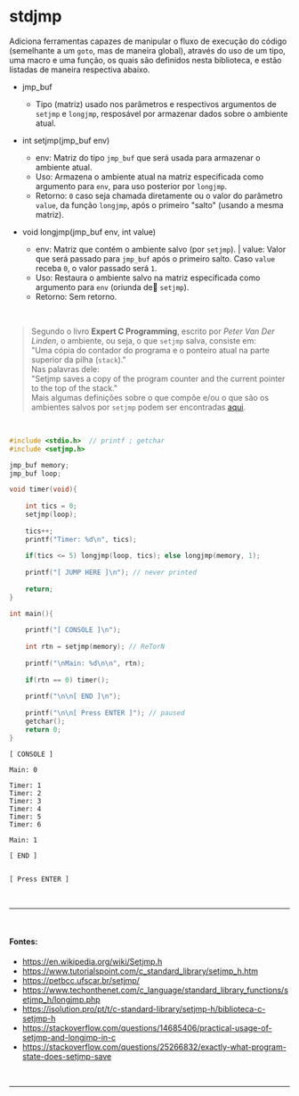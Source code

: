 # stdjmp
Adiciona ferramentas capazes de manipular o fluxo de execução do código (semelhante a um `goto`, mas de maneira global), através do uso de um tipo, uma macro e uma função,
os quais são definidos nesta biblioteca, e estão listadas de maneira respectiva abaixo. 

* jmp_buf
	* Tipo (matriz) usado nos parâmetros e respectivos argumentos de `setjmp` e `longjmp`, resposável por armazenar dados sobre o ambiente atual.

* int setjmp(jmp_buf env)
	* env: Matriz do tipo `jmp_buf` que será usada para armazenar o ambiente atual.
	* Uso: Armazena o ambiente atual na matriz especificada como argumento para `env`, para uso posterior por `longjmp`.
	* Retorno: `0` caso seja chamada diretamente ou o valor do parâmetro `value`, da função `longjmp`, após o primeiro "salto" (usando a mesma matriz).

* void longjmp(jmp_buf env, int value)
	* env: Matriz que contém o ambiente salvo (por `setjmp`). | value: Valor que será passado para `jmp_buf` após o primeiro salto. Caso `value` receba `0`, o valor passado será `1`.
	* Uso: Restaura o ambiente salvo na matriz especificada como argumento para `env` (oriunda de `setjmp`).
	* Retorno: Sem retorno.
	
<br>

> Segundo o livro **Expert C Programming**, escrito por *Peter Van Der Linden*, o ambiente, ou seja, o que `setjmp` salva, consiste em: <br>
> "Uma cópia do contador do programa e o ponteiro atual na parte superior da pilha (`stack`)." <br>
> Nas palavras dele: <br>
> "Setjmp saves a copy of the program counter and the current pointer to the top of the stack." <br>
> Mais algumas definições sobre o que compõe e/ou o que são os ambientes salvos por `setjmp` podem ser encontradas [aqui](https://stackoverflow.com/questions/14685406/practical-usage-of-setjmp-and-longjmp-in-c).

<br>

``` c
#include <stdio.h>  // printf ; getchar
#include <setjmp.h>

jmp_buf memory;
jmp_buf loop;

void timer(void){
	
	int tics = 0;
	setjmp(loop);
	
	tics++;
	printf("Timer: %d\n", tics);
	
	if(tics <= 5) longjmp(loop, tics); else longjmp(memory, 1);
	
	printf("[ JUMP HERE ]\n"); // never printed
	
	return;
}

int main(){
	
	printf("[ CONSOLE ]\n");
	
	int rtn = setjmp(memory); // ReTorN
	
	printf("\nMain: %d\n\n", rtn);
	
	if(rtn == 0) timer();
	
	printf("\n\n[ END ]\n");
	
	printf("\n\n[ Press ENTER ]"); // paused
	getchar();
	return 0;
}
```

```
[ CONSOLE ]

Main: 0

Timer: 1
Timer: 2
Timer: 3
Timer: 4
Timer: 5
Timer: 6

Main: 1

[ END ]


[ Press ENTER ]
```

<br>

-----
<br>

#### Fontes:
* https://en.wikipedia.org/wiki/Setjmp.h
* https://www.tutorialspoint.com/c_standard_library/setjmp_h.htm
* https://petbcc.ufscar.br/setjmp/
* https://www.techonthenet.com/c_language/standard_library_functions/setjmp_h/longjmp.php
* https://isolution.pro/pt/t/c-standard-library/setjmp-h/biblioteca-c-setjmp-h
* https://stackoverflow.com/questions/14685406/practical-usage-of-setjmp-and-longjmp-in-c
* https://stackoverflow.com/questions/25266832/exactly-what-program-state-does-setjmp-save

<br>

-----
